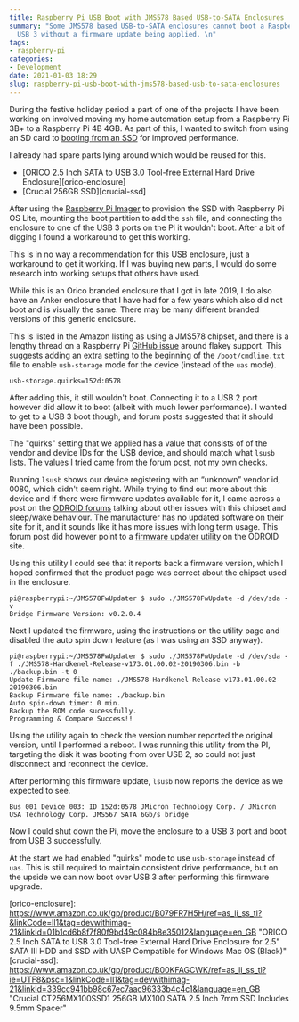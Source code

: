```yaml
---
title: Raspberry Pi USB Boot with JMS578 Based USB-to-SATA Enclosures
summary: "Some JMS578 based USB-to-SATA enclosures cannot boot a Raspberry Pi 4B over
  USB 3 without a firmware update being applied. \n"
tags:
- raspberry-pi
categories:
- Development
date: 2021-01-03 18:29
slug: raspberry-pi-usb-boot-with-jms578-based-usb-to-sata-enclosures
---
```

During the festive holiday period a part of one of the projects I have been working on involved moving my home automation setup from a Raspberry Pi 3B+ to a Raspberry Pi 4B 4GB. As part of this, I wanted to switch from using an SD card to [booting from an SSD][usb-boot] for improved performance.

I already had spare parts lying around which would be reused for this. 

* [ORICO 2.5 Inch SATA to USB 3.0 Tool-free External Hard Drive Enclosure][orico-enclosure]
* [Crucial 256GB SSD][crucial-ssd]

After using the [Raspberry Pi Imager][rpi-imager] to provision the SSD with Raspberry Pi OS Lite, mounting the boot partition to add the `ssh` file, and connecting the enclosure to one of the USB 3 ports on the Pi it wouldn't boot. After a bit of digging I found a workaround to get this working. 

<!--more-->

This is in no way a recommendation for this USB enclosure, just a workaround to get it working. If I was buying new parts, I would do some research into working setups that others have used.  


While this is an Orico branded enclosure that I got in late 2019, I do also have an Anker enclosure that I have had for a few years which also did not boot and is visually the same. There may be many different branded versions of this generic enclosure. 

This is listed in the Amazon listing as using a JMS578 chipset, and there is a lengthy thread on a Raspberry Pi [GitHub issue][pi-jms578-issue] around flakey support. This suggests adding an extra setting to the beginning of the `/boot/cmdline.txt` file to enable `usb-storage` mode for the device (instead of the `uas` mode).

~~~
usb-storage.quirks=152d:0578
~~~

After adding this, it still wouldn't boot. Connecting it to a USB 2 port however did allow it to boot (albeit with much lower performance). I wanted to get to a USB 3 boot though, and forum posts suggested that it should have been possible. 

The "quirks" setting that we applied has a value that consists of of the vendor and device IDs for the USB device, and should match what `lsusb` lists. The values I tried came from the forum post, not my own checks. 


Running `lsusb` shows our device registering with an “unknown” vendor id, 0080, which didn't seem right. While trying to find out more about this device and if there were firmware updates available for it, I came across a post on the [ODROID forums][odroid-forum] talking about other issues with this chipset and sleep/wake behaviour. The manufacturer has no updated software on their site for it, and it sounds like it has more issues with long term usage. This forum post did however point to a [firmware updater utility][jms578-fw-update] on the ODROID site. 

Using this utility I could see that it reports back a firmware version, which I hoped confirmed that the product page was correct about the chipset used in the enclosure. 

```
pi@raspberrypi:~/JMS578FwUpdater $ sudo ./JMS578FwUpdate -d /dev/sda -v
Bridge Firmware Version: v0.2.0.4
```

Next I updated the firmware, using the instructions on the utility page and disabled the auto spin down feature (as I was using an SSD anyway).

```
pi@raspberrypi:~/JMS578FwUpdater $ sudo ./JMS578FwUpdate -d /dev/sda -f ./JMS578-Hardkenel-Release-v173.01.00.02-20190306.bin -b ./backup.bin -t 0
Update Firmware file name: ./JMS578-Hardkenel-Release-v173.01.00.02-20190306.bin
Backup Firmware file name: ./backup.bin
Auto spin-down timer: 0 min.
Backup the ROM code sucessfully.
Programming & Compare Success!!
```

Using the utility again to check the version number reported the original version, until I performed a reboot. I was running this utility from the PI, targeting the disk it was booting from over USB 2, so could not just disconnect and reconnect the device. 

After performing this firmware update, `lsusb` now reports the device as we expected to see.

```
Bus 001 Device 003: ID 152d:0578 JMicron Technology Corp. / JMicron USA Technology Corp. JMS567 SATA 6Gb/s bridge
```

Now I could shut down the Pi, move the enclosure to a USB 3 port and boot from USB 3 successfully. 

At the start we had enabled "quirks" mode to use `usb-storage` instead of `uas`. This is still required to maintain consistent drive performance, but on the upside we can now boot over USB 3 after performing this firmware upgrade.  

[usb-boot]: https://www.raspberrypi.org/documentation/hardware/raspberrypi/bootmodes/msd.md "USB mass storage boot - Raspberry Pi Documentation"
[rpi-imager]: https://www.raspberrypi.org/software/ "Raspberry Pi OS – Raspberry Pi"
[pi-jms578-issue]: https://github.com/raspberrypi/linux/issues/3070 "USB3.0 to SATA adapter causes problems - Issue #3070 - raspberrypi/linux"


[orico-enclosure]: https://www.amazon.co.uk/gp/product/B079FR7H5H/ref=as_li_ss_tl?&linkCode=ll1&tag=devwithimag-21&linkId=01b1cd6b8f7f80f9bd49c084b8e35012&language=en_GB "ORICO 2.5 Inch SATA to USB 3.0 Tool-free External Hard Drive Enclosure for 2.5" SATA III HDD and SSD with UASP Compatible for Windows Mac OS (Black)"
[crucial-ssd]: https://www.amazon.co.uk/gp/product/B00KFAGCWK/ref=as_li_ss_tl?ie=UTF8&psc=1&linkCode=ll1&tag=devwithimag-21&linkId=339cc941bb98c67ec7aac96333b4c4c1&language=en_GB "Crucial CT256MX100SSD1 256GB MX100 SATA 2.5 Inch 7mm SSD Includes 9.5mm Spacer"

[odroid-forum]: https://forum.odroid.com/viewtopic.php?t=28535 "Automatic Spin-Down of SATA Drive - ODROID"
[jms578-fw-update]: https://wiki.odroid.com/odroid-xu4/software/jms578_fw_update "odroid-xu4:software:jms578_fw_update [ODROID Wiki]"
